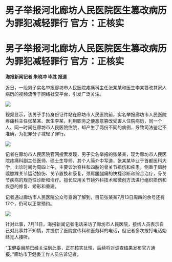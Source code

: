 # 男子举报河北廊坊人民医院医生篡改病历为罪犯减轻罪行 官方：正核实

# 男子举报河北廊坊人民医院医生篡改病历为罪犯减轻罪行 官方：正核实

**海报新闻记者 朱晓冲 毕胜 报道**

近日，一段男子实名举报廊坊市人民医院疼痛科主任张某某和医生李某篡改其家人病历的视频流传于网络社交平台，引发广泛关注。

![](https://inews.gtimg.com/om_bt/OFjG3o8PHGA1OUtY2QXdZBSyjo65LdOYuUu0gj_agd8ccAA/1000)

视频显示，该男子手持身份证件站在廊坊市人民医院前，实名举报廊坊市人民医院疼痛科主任张某某、医生李某，利用职务之便恶意篡改受害人住院病历，同一个人、同一时间在廊坊市人民医院住院，却产生了两份不同的病例，导致司法鉴定不准确，为犯罪分子减轻了罪行。

![](https://inews.gtimg.com/om_bt/OELPNeLntxrgCNldeprSd5yQ04vHivr8Lov40m2bzYsSsAA/1000)

记者在廊坊市人民医院官网搜索发现，男子实名举报的张某某，现为廊坊市人民医院疼痛科副主任医师、硕士生导师，其个人简介中写道，张某某毕业于首都医科大学，出诊时间为周四上午，主要诊治脊柱和四肢的骨关节损伤和疾患。侧重于肩肘髋膝踝关节运动损伤、关节置换和康复，颈肩腰腿痛的快捷诊断和综合治疗，骨关节疾病的规范性诊断和治疗。擅长应用关节镜外科技术和微创方法进行组织损伤和疾患的修复、矫形和重建。

记者通过廊坊市人民医院公众号查询了解到，目前张某某7月13日周四的余号还有17个，仍可以正常预约。

![](https://inews.gtimg.com/om_bt/OQX9JHJRqSe2frLmrCkPO78R28z1JV8gSNQbn74GStLU0AA/1000)

针对此事，7月11日，海报新闻记者电话采访了廊坊市人民医院，接线人员表示自己对此事并不知情，并提供了医院宣传科和医务科的电话，但记者多次拨打电话始终无人接听。

“卫健委目前已经关注到此事，正在核实处理，后续将对调查结果发布官方通报。”廊坊市卫健委工作人员告诉记者。

